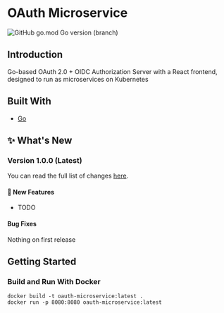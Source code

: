 # OAuth Microservice
![GitHub go.mod Go version (branch)](https://img.shields.io/github/go-mod/go-version/arnavmaiti/oauth-microservice/v1.0.0)


## Introduction
Go-based OAuth 2.0 + OIDC Authorization Server with a React frontend, designed to run as microservices on Kubernetes

## Built With
* [Go](https://go.dev/)

## :sparkles: What's New

### Version 1.0.0 (Latest)
You can read the full list of changes [here]().

#### :rocket: New Features
* TODO

#### Bug Fixes
Nothing on first release

## Getting Started

### Build and Run With Docker
```
docker build -t oauth-microservice:latest .
docker run -p 8080:8080 oauth-microservice:latest
```
